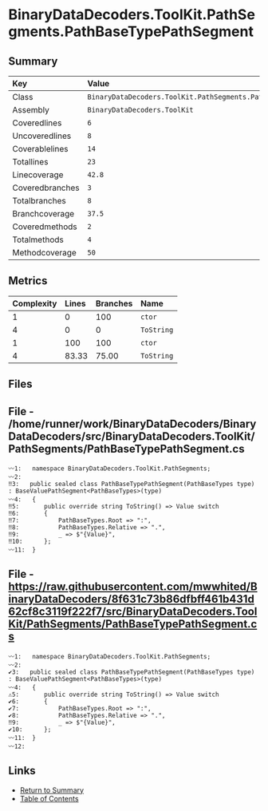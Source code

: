 ﻿# BinaryDataDecoders.ToolKit.PathSegments.PathBaseTypePathSegment

## Summary

| Key             | Value                                                             |
| :-------------- | :---------------------------------------------------------------- |
| Class           | `BinaryDataDecoders.ToolKit.PathSegments.PathBaseTypePathSegment` |
| Assembly        | `BinaryDataDecoders.ToolKit`                                      |
| Coveredlines    | `6`                                                               |
| Uncoveredlines  | `8`                                                               |
| Coverablelines  | `14`                                                              |
| Totallines      | `23`                                                              |
| Linecoverage    | `42.8`                                                            |
| Coveredbranches | `3`                                                               |
| Totalbranches   | `8`                                                               |
| Branchcoverage  | `37.5`                                                            |
| Coveredmethods  | `2`                                                               |
| Totalmethods    | `4`                                                               |
| Methodcoverage  | `50`                                                              |

## Metrics

| Complexity | Lines | Branches | Name       |
| :--------- | :---- | :------- | :--------- |
| 1          | 0     | 100      | `ctor`     |
| 4          | 0     | 0        | `ToString` |
| 1          | 100   | 100      | `ctor`     |
| 4          | 83.33 | 75.00    | `ToString` |

## Files

## File - /home/runner/work/BinaryDataDecoders/BinaryDataDecoders/src/BinaryDataDecoders.ToolKit/PathSegments/PathBaseTypePathSegment.cs

```CSharp
〰1:   namespace BinaryDataDecoders.ToolKit.PathSegments;
〰2:   
‼3:   public sealed class PathBaseTypePathSegment(PathBaseTypes type) : BaseValuePathSegment<PathBaseTypes>(type)
〰4:   {
‼5:       public override string ToString() => Value switch
‼6:       {
‼7:           PathBaseTypes.Root => ":",
‼8:           PathBaseTypes.Relative => ".",
‼9:           _ => $"{Value}",
‼10:      };
〰11:  }
```

## File - https://raw.githubusercontent.com/mwwhited/BinaryDataDecoders/8f631c73b86dfbff461b431d62cf8c3119f222f7/src/BinaryDataDecoders.ToolKit/PathSegments/PathBaseTypePathSegment.cs

```CSharp
〰1:   namespace BinaryDataDecoders.ToolKit.PathSegments;
〰2:   
✔3:   public sealed class PathBaseTypePathSegment(PathBaseTypes type) : BaseValuePathSegment<PathBaseTypes>(type)
〰4:   {
⚠5:       public override string ToString() => Value switch
✔6:       {
✔7:           PathBaseTypes.Root => ":",
✔8:           PathBaseTypes.Relative => ".",
‼9:           _ => $"{Value}",
✔10:      };
〰11:  }
〰12:  
```

## Links

* [Return to Summary](Summary.md)
* [Table of Contents](../TOC.md)

